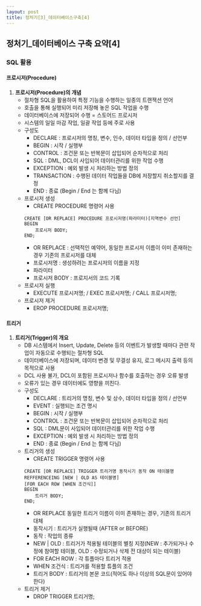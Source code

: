 ```yaml
---
layout: post
title: 정처기[3]_데이터베이스구축[4]
---
```


## 정처기_데이터베이스 구축 요약[4]

### SQL 활용

#### 프로시저(Procedure)

1. __프로시저(Procedure)의 개념__
    - 절차형 SQL을 활용하여 특정 기능을 수행하는 일종의 트랜잭션 언어
    - 호출을 통해 실행되어 미리 저장해 놓은 SQL 작업을 수행
    - 데이터베이스에 저장되어 수행 = 스토어드 프로시저
    - 시스템의 일일 마감 작업, 일괄 작업 등에 주로 사용
    - 구성도
        - DECLARE : 프로시저의 명칭, 변수, 인수, 데이터 타입을 정의 / 선언부
        - BEGIN  : 시작 / 실행부
        - CONTROL : 조건문 또는 반복문이 삽입되어 순차적으로 처리
        - SQL : DML, DCL이 사입되어 데이터관리를 위한 작업 수행
        - EXCEPTION : 예외 발생 시 처리하는 방법 정의
        - TRANSACTION : 수행된 데이터 작업들을 DB에 저장할지 취소할지를 결정
        - END : 종료 (Begin / End 는 함께 다님)
    - 프로시저 생성
        - CREATE PROCEDURE 명령어 사용
        ```
        CREATE [OR REPLACE] PROCEDURE 프로시저명(파라미터)[지역변수 선언]
        BEGIN
            프로시저 BODY;
        END;
        ```
        - OR REPLACE : 선택적인 예약어, 동일한 프로시저 이름이 이미 존재하는 경우 기존의 프로시저를 대체
        - 프로시저명 : 생성하려는 프로시저의 이름을 지정
        - 파라미터
        - 프로시저 BODY : 프로지서의 코드 기록
    - 프로시저 실행
        - EXECUTE 프로시저명; / EXEC 프로시저명; / CALL 프로시저명; 
    - 프로시저 제거
        - EROP PROCEDURE 프로시저명; 


#### 트리거

1. __트리거(Trigger)의 개요__
    - DB 시스템에서 Insert, Update, Delete 등의 이벤트가 발생할 때마다 관련 작업이 자동으로 수행되는 절차형 SQL
    - 데이터베이스에 저장되며, 데이터 변경 및 무결성 유지, 로그 메시지 출력 등의 목적으로 사용
    - DCL 사용 불가, DCL이 포함된 프로시저나 함수를 호출하는 경우 오류 발생
    - 오류가 있는 경우 데이터에도 영향을 끼친다.
    - 구성도
        - DECLARE : 트리거의 명칭, 변수 및 상수, 데이터 타입을 정의 / 선언부
        - EVENT : 실행되는 조건 명시
        - BEGIN  : 시작 / 실행부
        - CONTROL : 조건문 또는 반복문이 삽입되어 순차적으로 처리
        - SQL : DML문이 사입되어 데이터관리를 위한 작업 수행
        - EXCEPTION : 예외 발생 시 처리하는 방법 정의
        - END : 종료 (Begin / End 는 함께 다님)
    - 트리거의 생성
        - CREATE TRIGGER 명령어 사용
        ```
        CREATE [OR REPLACE] TRIGGER 트리거명 동작시기 동작 ON 테이블명
        REFFERENCEING [NEW | OLD AS 테이블명]
        [FOR EACH ROW [WHEN 조건식]]
        BEGIN
            트리거 BODY;
        END;
        ```
        - OR REPLACE 동일한 트리거 이름이 이미 존재하는 경우, 기존의 트리거 대체
        - 동작시기 : 트리거가 실행될때 (AFTER or BEFORE)    
        - 동작 : 작업의 종류
        - NEW | OLD : 트리거가 적용될 테이블의 별칭 지정(NEW : 추가되거나 수정에 참여할 테이블, OLD : 수정되거나 삭제 전 대상이 되는 테이블)
        - FOR EACH ROW : 각 튜플마다 트리거 적용
        - WHEN 조건식 : 트리거를 적용할 튜플의 조건
        - 트리거 BODY : 트리거의 본문 코드(적어도 하나 이상의 SQL문이 있어야 한다)
    - 트리거 제거
        - DROP TRIGGER 트리거명; 





























